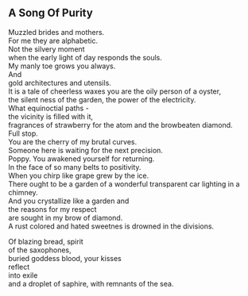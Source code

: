 A Song Of Purity
----------------
Muzzled brides and mothers.  
For me they are alphabetic.  
Not the silvery moment  
when the early light of day responds the souls.  
My manly toe grows you always.  
And  
gold architectures and utensils.  
It is a tale of cheerless waxes you are the oily person of a oyster,  
the silent ness of the garden, the power of the electricity.  
What equinoctial paths -  
the vicinity is filled with it,  
fragrances of strawberry for the atom and the browbeaten diamond.  
Full stop.  
You are the cherry of my brutal curves.  
Someone here is waiting for the next precision.  
Poppy. You awakened yourself for returning.  
In the face of so many belts to positivity.  
When you chirp like grape grew by the ice.  
There ought to be a garden of a wonderful transparent car lighting in a chimney.  
And you crystallize like a garden and  
the reasons for my respect  
are sought in my brow of diamond.  
A rust colored and hated sweetnes is drowned in the divisions.  
  
Of blazing bread, spirit  
of the saxophones,  
buried goddess blood, your kisses  
reflect  
into exile  
and a droplet of saphire, with remnants of the sea.  

